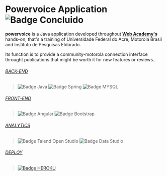 # Powervoice Application ![Badge Concluido](http://img.shields.io/static/v1?label=STATUS&message=CONCLUIDO&color=GREEN&style=for-the-badge)
**powervoice** is a Java application developed throughout [**Web Academy's**](http://200.129.173.65/) hands-on, that's a training of Universidade Federal do Acre, Motorola Brasil and Instituto de Pesquisas Eldorado.

Its function is to provide a community-motorola connection interface throught publications that might be worth it for new features or reviews..

###### [BACK-END](https://github.com/Bruno-Patrick/motorola.powervoice/tree/main/powervoice)

> ![Badge Java](https://img.shields.io/badge/Java-ED8B00?style=for-the-badge&logo=java&logoColor=white)
> ![Badge Spring](https://img.shields.io/badge/Spring-6DB33F?style=for-the-badge&logo=spring&logoColor=white)
> ![Badge MYSQL](https://img.shields.io/badge/MySQL-00000F?style=for-the-badge&logo=mysql&logoColor=white)

###### [FRONT-END](https://github.com/Bruno-Patrick/motorola.powervoice/tree/main/powervoice-frontend)

> ![Badge Angular](https://img.shields.io/badge/Angular-DD0031?style=for-the-badge&logo=angular&logoColor=white)
> ![Badge Bootstrap](https://img.shields.io/badge/Bootstrap-563D7C?style=for-the-badge&logo=bootstrap&logoColor=white)

###### [ANALYTICS](https://datastudio.google.com/reporting/4fc32df9-dc35-4ae3-8f19-a5fb83bc3cfd)

> ![Badge Talend Open Studio](https://img.shields.io/badge/Talend%20Open%20Studio-F2676A?style=for-the-badge&logo=talend&logoColor=white)
> ![Badge Data Studio](https://img.shields.io/badge/Google%20Data%20Studio-E8E8E8?style=for-the-badge&logo=google)

###### [DEPLOY](https://motovoice.vercel.app/features)

> <a href="https://motovoice.vercel.app/features" alt="Heroku"/> ![Badge HEROKU](https://img.shields.io/badge/Heroku-430098?style=for-the-badge&logo=heroku&logoColor=white)
